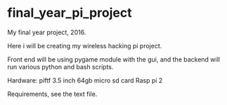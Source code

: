# final_year_pi_project
My final year project,  2016. 


Here i will be creating my wireless hacking pi project.

Front end will be using pygame module with the gui, and the backend will run various python and bash scripts.

Hardware:
piftf 3.5 inch
64gb micro sd card
Rasp pi 2

Requirements, see the text file.
